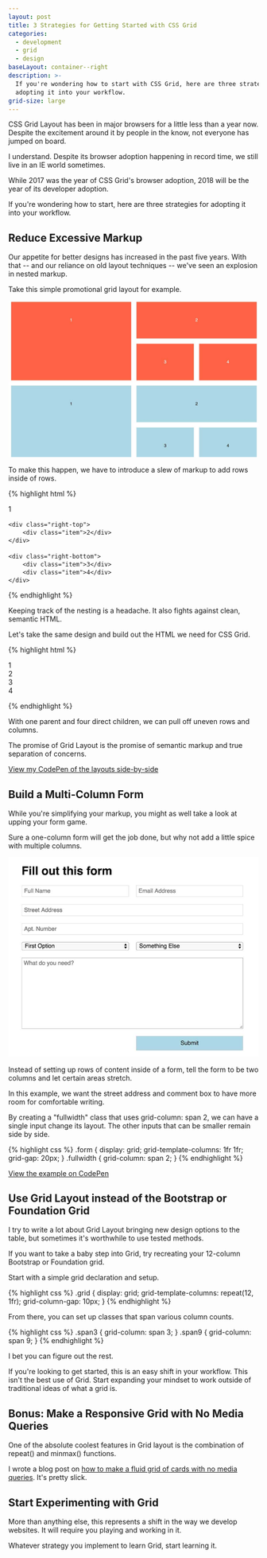 ```yaml
---
layout: post
title: 3 Strategies for Getting Started with CSS Grid
categories:
  - development
  - grid
  - design
baseLayout: container--right
description: >-
  If you're wondering how to start with CSS Grid, here are three strategies for
  adopting it into your workflow.
grid-size: large
---
```

CSS Grid Layout has been in major browsers for a little less than a year now. Despite the excitement around it by people in the know, not everyone has jumped on board.

I understand. Despite its browser adoption happening in record time, we still live in an IE world sometimes.

While 2017 was the year of CSS Grid's browser adoption, 2018 will be the year of its developer adoption.

If you're wondering how to start, here are three strategies for adopting it into your workflow.

## Reduce Excessive Markup

Our appetite for better designs has increased in the past five years. With that -- and our reliance on old layout techniques -- we've seen an explosion in nested markup.

Take this simple promotional grid layout for example.

![Side-by-side comparison of a flex grid to a grid layout grid](/images/grid-comparison.jpg)

To make this happen, we have to introduce a slew of markup to add rows inside of rows.

{% highlight html %}

<section class="flexgrid">
<div class="left-side">
    <div class="item">1</div>
</div>

<div class="right-side">
    
    <div class="right-top">
        <div class="item">2</div>
    </div>

    <div class="right-bottom">
        <div class="item">3</div>
        <div class="item">4</div>
    </div>

</div>
</section>
{% endhighlight %}

Keeping track of the nesting is a headache. It also fights against clean, semantic HTML. 

Let's take the same design and build out the HTML we need for CSS Grid.

{% highlight html %}

<section class="grid">
    <div class="grid__item">1</div>
    <div class="grid__item">2</div>
    <div class="grid__item">3</div>
    <div class="grid__item">4</div>
</section>

{% endhighlight %}

With one parent and four direct children, we can pull off uneven rows and columns. 

The promise of Grid Layout is the promise of semantic markup and true separation of concerns.

[View my CodePen of the layouts side-by-side](https://codepen.io/brob/pen/GQRXMe?editors=0100)

## **Build a Multi-Column Form**

While you're simplifying your markup, you might as well take a look at upping your form game.

Sure a one-column form will get the job done, but why not add a little spice with multiple columns. 

![A simple form with both 2-column elements and 1-column full width elements](/images/2-column-form.jpg)

Instead of setting up rows of content inside of a form, tell the form to be two columns and let certain areas stretch.

In this example, we want the street address and comment box to have more room for comfortable writing.

By creating a "fullwidth" class that uses grid-column: span 2, we can have a single input change its layout. The other inputs that can be smaller remain side by side.

{% highlight css %}
.form {
    display: grid;
    grid-template-columns: 1fr 1fr;
    grid-gap: 20px;
}
.fullwidth {
    grid-column: span 2;
}
{% endhighlight %}

[View the example on CodePen](https://codepen.io/brob/pen/BYyrjw?editors=1100)

## **Use Grid Layout instead of the Bootstrap or Foundation Grid**

I try to write a lot about Grid Layout bringing new design options to the table, but sometimes it's worthwhile to use tested methods.

If you want to take a baby step into Grid, try recreating your 12-column Bootstrap or Foundation grid.

Start with a simple grid declaration and setup.

{% highlight css %}
.grid {
    display: grid;
    grid-template-columns: repeat(12, 1fr);
    grid-column-gap: 10px;
}
{% endhighlight %}

From there, you can set up classes that span various column counts.

{% highlight css %}
.span3 {
    grid-column: span 3;
}
.span9 {
    grid-column: span 9;
}
{% endhighlight %}

I bet you can figure out the rest.

If you're looking to get started, this is an easy shift in your workflow. This isn't the best use of Grid. Start expanding your mindset to work outside of traditional ideas of what a grid is.

## **Bonus: Make a Responsive Grid with No Media Queries**

One of the absolute coolest features in Grid layout is the combination of repeat() and minmax() functions.

I wrote a blog post on [how to make a fluid grid of cards with no media queries](/blog/2017/07/26/howto-css-grid-layout-to-make-a-simple-fluid-card-grid/). It's pretty slick.

## Start Experimenting with Grid

More than anything else, this represents a shift in the way we develop websites. It will require you playing and working in it.

Whatever strategy you implement to learn Grid, start learning it.
